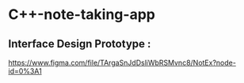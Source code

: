 # C++-note-taking-app


## Interface Design Prototype :
https://www.figma.com/file/TArgaSnJdDsliWbRSMvnc8/NotEx?node-id=0%3A1

